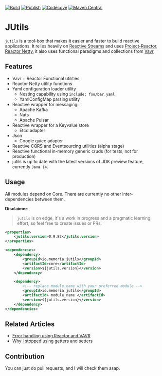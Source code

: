 
[![Build](https://github.com/memoria-io/jutils/workflows/Build/badge.svg)](https://github.com/memoria-io/jutils/actions?query=workflow%3Abuild)
[![Publish](https://github.com/memoria-io/jutils/workflows/Publish/badge.svg)](https://github.com/memoria-io/jutils/actions?query=workflow%3APublish)
[![Codecove](https://codecov.io/github/memoria-io/jutils/coverage.svg?precision=2)](https://codecov.io/gh/memoria-io/jutils)
[![Maven Central](https://maven-badges.herokuapp.com/maven-central/io.memoria/jutils/badge.svg?style=flat-square)](https://maven-badges.herokuapp.com/maven-central/io.memoria/jutils/)

# JUtils
`jutils` is a tool-box that makes it easier and faster to build reactive applications.
It relies heavily on [Reactive Streams](https://www.reactive-streams.org/) and uses [Project-Reactor](https://projectreactor.io/),
[Reactor Netty](https://github.com/reactor/reactor-netty), it also uses functional paradigms and collections from [Vavr](https://www.vavr.io/), 

## Features
* Vavr + Reactor Functional utilities
* Reactor Netty utility functions
* Yaml configuration loader utility
    * Nesting capability using `include: foo/bar.yaml`
    * YamlConfigMap parsing utility
* Reactive wrapper for messaging:
    * Apache Kafka
    * Nats
    * Apache Pulsar
* Reactive wrapper for a Keyvalue store 
    * Etcd adapter  
* Json 
    * Google guice adapter
* Reactive CQRS and Eventsourcing utilities (alpha stage)
* Reactive functional in-memory generic cruds (for tests, not for production)
* jutils is up to date with the latest versions of JDK preview feature, currently `Java 14`.


## Usage
All modules depend on Core. There are currently no other inter-dependencies between them.

**Disclaimer:**
> `jutils` is on edge, it's a work in progress and a pragmatic learning effort, so feel free to create issues or PRs. 

```xml
<properties>
    <jutils.version>0.9.82</jutils.version>
</properties>

<dependencies>
    <dependency>
        <groupId>io.memoria.jutils</groupId>
        <artifactId>core</artifactId>
        <version>${jutils.version}</version>
    </dependency>

    <dependency>
        <!-- replace module_name with your preferred module -->
        <groupId>io.memoria.jutils</groupId>
        <artifactId> module_name </artifactId>
        <version>${jutils.version}</version>
    </dependency>
</dependencies>
```

## Related Articles
* [Error handling using Reactor and VAVR](https://marmoush.com/2019/11/12/Error-Handling.html)
* [Why I stopped using getters and setters](https://marmoush.com/2019/12/13/stopped-using-getters-and-setters.html)

## Contribution
You can just do pull requests, and I will check them asap.
